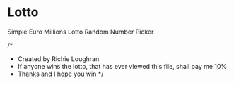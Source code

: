 # Lotto
Simple Euro Millions Lotto Random Number Picker

/*
 * Created by Richie Loughran
 * If anyone wins the lotto, that has ever viewed this file, shall pay me 10%
 * Thanks and I hope you win
 */
